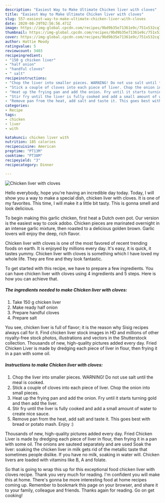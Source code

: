 ```yaml
---
description: "Easiest Way to Make Ultimate Chicken liver with cloves"
title: "Easiest Way to Make Ultimate Chicken liver with cloves"
slug: 557-easiest-way-to-make-ultimate-chicken-liver-with-cloves
date: 2020-08-29T02:56:56.471Z
image: https://img-global.cpcdn.com/recipes/9bd9b35e71361e9c/751x532cq70/chicken-liver-with-cloves-recipe-main-photo.jpg
thumbnail: https://img-global.cpcdn.com/recipes/9bd9b35e71361e9c/751x532cq70/chicken-liver-with-cloves-recipe-main-photo.jpg
cover: https://img-global.cpcdn.com/recipes/9bd9b35e71361e9c/751x532cq70/chicken-liver-with-cloves-recipe-main-photo.jpg
author: Hattie Moody
ratingvalue: 5
reviewcount: 3403
recipeingredient:
- "150 g chicken liver"
- "half onion"
- "handful cloves"
- " salt"
recipeinstructions:
- "Chop the liver into smaller pieces. WARNING! Do not use salt until the meal is cooked."
- "Stick a couple of cloves into each piece of liver. Chop the onion into small pieces."
- "Heat up the frying pan and add the onion. Fry until it starts turning gold and then add the liver."
- "Stir fry until the liver is fully cooked and add a small amount of water to create nice sauce."
- "Remove pan from the heat, add salt and taste it. This goes best with bread or potato mash. Enjoy :)"
categories:
- Recipe
tags:
- chicken
- liver
- with

katakunci: chicken liver with 
nutrition: 185 calories
recipecuisine: American
preptime: "PT13M"
cooktime: "PT38M"
recipeyield: "3"
recipecategory: Dinner

---
```



![Chicken liver with cloves](https://img-global.cpcdn.com/recipes/9bd9b35e71361e9c/751x532cq70/chicken-liver-with-cloves-recipe-main-photo.jpg)

Hello everybody, hope you're having an incredible day today. Today, I will show you a way to make a special dish, chicken liver with cloves. It is one of my favorites. This time, I will make it a little bit tasty. This is gonna smell and look delicious.

To begin making this garlic chicken, first heat a Dutch oven pot. Our version is the easiest way to cook adobo. Chicken pieces are marinated overnight in an intense garlic mixture, then roasted to a delicious golden brown. Garlic lovers will enjoy the deep, rich flavor.

Chicken liver with cloves is one of the most favored of recent trending foods on earth. It is enjoyed by millions every day. It's easy, it is quick, it tastes yummy. Chicken liver with cloves is something which I have loved my whole life. They are fine and they look fantastic.


To get started with this recipe, we have to prepare a few ingredients. You can have chicken liver with cloves using 4 ingredients and 5 steps. Here is how you can achieve that.

<!--inarticleads1-->

##### The ingredients needed to make Chicken liver with cloves:

1. Take 150 g chicken liver
1. Make ready half onion
1. Prepare handful cloves
1. Prepare  salt


You see, chicken liver is full of flavor; it is the reason why Sisig recipes always call for it. Find chicken liver stock images in HD and millions of other royalty-free stock photos, illustrations and vectors in the Shutterstock collection. Thousands of new, high-quality pictures added every day. Fried Chicken Liver is made by dredging each piece of liver in flour, then frying it in a pan with some oil. 

<!--inarticleads2-->

##### Instructions to make Chicken liver with cloves:

1. Chop the liver into smaller pieces. WARNING! Do not use salt until the meal is cooked.
1. Stick a couple of cloves into each piece of liver. Chop the onion into small pieces.
1. Heat up the frying pan and add the onion. Fry until it starts turning gold and then add the liver.
1. Stir fry until the liver is fully cooked and add a small amount of water to create nice sauce.
1. Remove pan from the heat, add salt and taste it. This goes best with bread or potato mash. Enjoy :)


Thousands of new, high-quality pictures added every day. Fried Chicken Liver is made by dredging each piece of liver in flour, then frying it in a pan with some oil. The onions are sauteed separately and are used Soak the liver: soaking the chicken liver in milk gets rid of the metallic taste that sometimes people dislike. If you have no milk, soaking in water will. Chicken livers are loaded with vitamins like B, A and folate. 

So that is going to wrap this up for this exceptional food chicken liver with cloves recipe. Thank you very much for reading. I'm confident you will make this at home. There's gonna be more interesting food at home recipes coming up. Remember to bookmark this page on your browser, and share it to your family, colleague and friends. Thanks again for reading. Go on get cooking!
